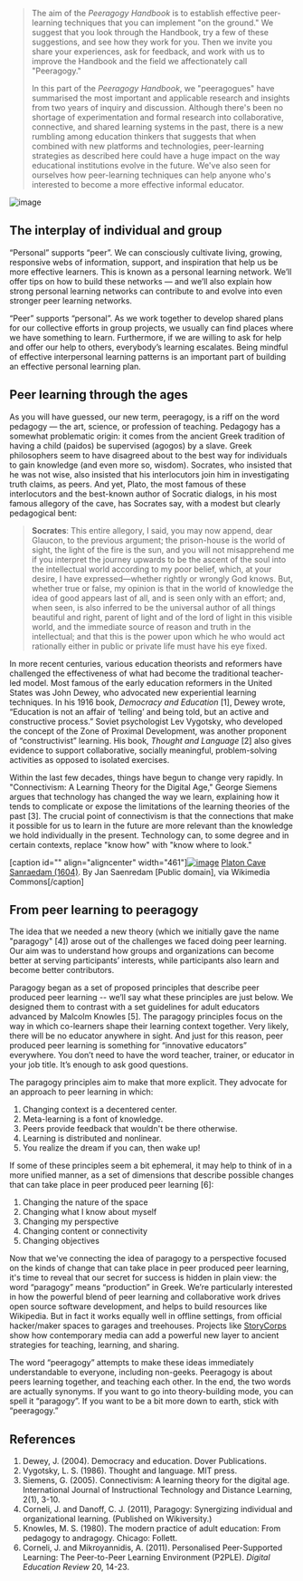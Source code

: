 > The aim of the *Peeragogy Handbook* is to establish effective
> peer-learning techniques that you can implement "on the ground." We
> suggest that you look through the Handbook, try a few of these
> suggestions, and see how they work for you. Then we invite you share
> your experiences, ask for feedback, and work with us to improve the
> Handbook and the field we affectionately call "Peeragogy."
>
> In this part of the *Peeragogy Handbook*, we "peeragogues" have
> summarised the most important and applicable research and insights
> from two years of inquiry and discussion. Although there's been no
> shortage of experimentation and formal research into collaborative,
> connective, and shared learning systems in the past, there is a new
> rumbling among education thinkers that suggests that when combined
> with new platforms and technologies, peer-learning strategies as
> described here could have a huge impact on the way educational
> institutions evolve in the future. We've also seen for ourselves how
> peer-learning techniques can help anyone who's interested to become a
> more effective informal educator.

![image](http://metameso.org/~joe/peeragogy-in-action.jpg)
## The interplay of individual and group

“Personal” supports “peer”. We can consciously cultivate living,
growing, responsive webs of information, support, and inspiration that
help us be more effective learners. This is known as a personal learning
network. We’ll offer tips on how to build these networks — and we’ll
also explain how strong personal learning networks can contribute to and
evolve into even stronger peer learning networks.

“Peer” supports “personal”. As we work together to develop shared plans
for our collective efforts in group projects, we usually can find places
where we have something to learn. Furthermore, if we are willing to ask
for help and offer our help to others, everybody’s learning escalates.
Being mindful of effective interpersonal learning patterns is an
important part of building an effective personal learning plan.

## Peer learning through the ages

As you will have guessed, our new term, peeragogy, is a riff on the word
pedagogy — the art, science, or profession of teaching. Pedagogy has a
somewhat problematic origin: it comes from the ancient Greek tradition
of having a child (paidos) be supervised (agogos) by a slave. Greek
philosophers seem to have disagreed about to the best way for
individuals to gain knowledge (and even more so, wisdom). Socrates, who
insisted that he was not wise, also insisted that his interlocutors join
him in investigating truth claims, as peers. And yet, Plato, the most
famous of these interlocutors and the best-known author of Socratic
dialogs, in his most famous allegory of the cave, has Socrates say, with
a modest but clearly pedagogical bent:

> **Socrates**: This entire allegory, I said, you may now append, dear
> Glaucon, to the previous argument; the prison-house is the world of
> sight, the light of the fire is the sun, and you will not misapprehend
> me if you interpret the journey upwards to be the ascent of the soul
> into the intellectual world according to my poor belief, which, at
> your desire, I have expressed—whether rightly or wrongly God knows.
> But, whether true or false, my opinion is that in the world of
> knowledge the idea of good appears last of all, and is seen only with
> an effort; and, when seen, is also inferred to be the universal author
> of all things beautiful and right, parent of light and of the lord of
> light in this visible world, and the immediate source of reason and
> truth in the intellectual; and that this is the power upon which he
> who would act rationally either in public or private life must have
> his eye fixed.

In more recent centuries, various education theorists and reformers have
challenged the effectiveness of what had become the traditional
teacher-led model. Most famous of the early education reformers in the
United States was John Dewey, who advocated new experiential learning
techniques. In his 1916 book, *Democracy and Education* [1], Dewey
wrote, “Education is not an affair of ‘telling’ and being told, but an
active and constructive process.” Soviet psychologist Lev Vygotsky, who
developed the concept of the Zone of Proximal Development, was another
proponent of “constructivist” learning. His book, *Thought and Language*
[2] also gives evidence to support collaborative, socially meaningful,
problem-solving activities as opposed to isolated exercises.

Within the last few decades, things have begun to change very rapidly.
In "Connectivism: A Learning Theory for the Digital Age," George Siemens
argues that technology has changed the way we learn, explaining how it
tends to complicate or expose the limitations of the learning theories
of the past [3]. The crucial point of connectivism is that the
connections that make it possible for us to learn in the future are more
relevant than the knowledge we hold individually in the present.
Technology can, to some degree and in certain contexts, replace "know
how" with "know where to look."

[caption id="" align="aligncenter"
width="461"][![image](http://upload.wikimedia.org/wikipedia/commons/thumb/b/b1/Platon_Cave_Sanraedam_1604.jpg/640px-Platon_Cave_Sanraedam_1604.jpg "Platon Cave Sanraedam (1604). By Jan Saenredam [Public domain], via Wikimedia Commons")](http://commons.wikimedia.org/wiki/File:Platon_Cave_Sanraedam_1604.jpg)
[Platon Cave Sanraedam
(1604)](http://commons.wikimedia.org/w/index.php?title=File:Platon_Cave_Sanraedam_1604.jpg&oldid=68567627 "Plato's Allegory of the Cave, Engraving by Jan Sanraedam").
By Jan Saenredam [Public domain], via Wikimedia Commons[/caption]
## From peer learning to peeragogy

The idea that we needed a new theory (which we initially gave the name
"paragogy" [4]) arose out of the challenges we faced doing peer
learning. Our aim was to understand how groups and organizations can
become better at serving participants’ interests, while participants
also learn and become better contributors.

Paragogy began as a set of proposed principles that describe peer
produced peer learning -- we’ll say what these principles are just
below. We designed them to contrast with a set guidelines for adult
educators advanced by Malcolm Knowles [5]. The paragogy principles focus
on the way in which co-learners shape their learning context together.
Very likely, there will be no educator anywhere in sight. And just for
this reason, peer produced peer learning is something for “innovative
educators” everywhere. You don’t need to have the word teacher, trainer,
or educator in your job title. It’s enough to ask good questions.

The paragogy principles aim to make that more explicit. They advocate
for an approach to peer learning in which:

1.  Changing context is a decentered center.
2.  Meta-learning is a font of knowledge.
3.  Peers provide feedback that wouldn't be there otherwise.
4.  Learning is distributed and nonlinear.
5.  You realize the dream if you can, then wake up!

If some of these principles seem a bit ephemeral, it may help to think
of in a more unified manner, as a set of dimensions that describe
possible changes that can take place in peer produced peer learning [6]:

1.  Changing the nature of the space
2.  Changing what I know about myself
3.  Changing my perspective
4.  Changing content or connectivity
5.  Changing objectives

Now that we've connecting the idea of paragogy to a perspective focused
on the kinds of change that can take place in peer produced peer
learning, it's time to reveal that our secret for success is hidden in
plain view: the word “paragogy” means “production” in Greek. We’re
particularly interested in how the powerful blend of peer learning and
collaborative work drives open source software development, and helps to
build resources like Wikipedia. But in fact it works equally well in
offline settings, from official hacker/maker spaces to garages and
treehouses. Projects like [StoryCorps](http://storycorps.org/about/)
show how contemporary media can add a powerful new layer to ancient
strategies for teaching, learning, and sharing.

The word “peeragogy” attempts to make these ideas immediately
understandable to everyone, including non-geeks. Peeragogy is about
peers learning together, and teaching each other. In the end, the two
words are actually synonyms. If you want to go into theory-building
mode, you can spell it “paragogy”. If you want to be a bit more down to
earth, stick with “peeragogy.”

## References

1.  Dewey, J. (2004). Democracy and education. Dover Publications.
2.  Vygotsky, L. S. (1986). Thought and language. MIT press.
3.  Siemens, G. (2005). Connectivism: A learning theory for the digital
    age. International Journal of Instructional Technology and Distance
    Learning, 2(1), 3-10.
4.  Corneli, J. and Danoff, C. J. (2011), Paragogy: Synergizing
    individual and organizational learning. (Published on Wikiversity.)
5.  Knowles, M. S. (1980). The modern practice of adult education: From
    pedagogy to andragogy. Chicago: Follett.
6.  Corneli, J. and Mikroyannidis, A. (2011). Personalised
    Peer-Supported Learning: The Peer-to-Peer Learning Environment
    (P2PLE). *Digital Education Review* 20, 14-23.

